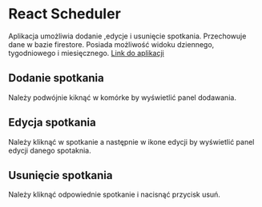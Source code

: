 # React Scheduler

Aplikacja umożliwia dodanie ,edycje i usunięcie spotkania. Przechowuje dane w bazie firestore. Posiada możliwość widoku dziennego, tygodniowego i miesięcznego.
[Link do aplikacji](https://react-scheduler-sable.vercel.app/)
## Dodanie spotkania
Należy podwójnie kiknąć w komórke by wyświetlić panel dodawania.
## Edycja spotkania
Należy kliknąć w spotkanie a następnie w ikone edycji by wyświetlić panel edycji danego spotaknia.
## Usunięcie spotkania
Należy kliknąć odpowiednie spotkanie i nacisnąć przycisk usuń.


